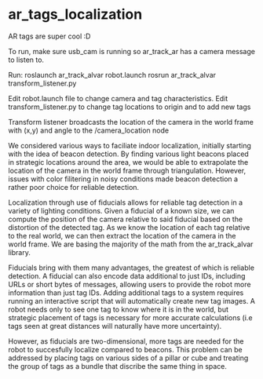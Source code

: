 # ar_tags_localization
AR tags are super cool :D

To run, make sure usb_cam is running so ar_track_ar has a camera message to listen to.

Run:
    roslaunch ar_track_alvar robot.launch
    rosrun ar_track_alvar transform_listener.py

Edit robot.launch file to change camera and tag characteristics.
Edit transform_listener.py to change tag locations to origin and to add new tags

Transform listener broadcasts the location of the camera in the world frame with
(x,y) and angle to the /camera_location node

We considered various ways to faciliate indoor localization, initially starting with the idea of beacon detection. By finding various light beacons placed in strategic locations around the area, we would be able to extrapolate the location of the camera in the world frame through triangulation. However, issues with color filitering in noisy conditions made beacon detection a rather poor choice for reliable detection.

Localization through use of fiducials allows for reliable tag detection in a variety of lighting conditions. Given a fiducial of a known size, we can compute the position of the camera relative to said fiducial based on the distortion of the detected tag. As we know the location of each tag relative to the real world, we can then extract the location of the camera in the world frame. We are basing the majority of the math from the ar_track_alvar library. 

Fiducials bring with them many advantages, the greatest of which is reliable detection. A fiducial can also encode data additional to just IDs, including URLs or short bytes of messages, allowing users to provide the robot more information than just tag IDs. Adding additional tags to a system requires running an interactive script that will automatically create new tag images. A robot needs only to see one tag to know where it is in the world, but strategic placement of tags is necessary for more accurate calculations (i.e tags seen at great distances will naturally have more uncertainty).

However, as fiducials are two-dimensional, more tags are needed for the robot to succesfully localize compared to beacons. This problem can be addressed by placing tags on various sides of a pillar or cube and treating the group of tags as a bundle that discribe the same thing in space.
